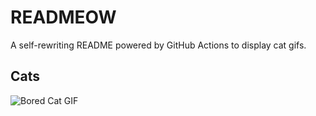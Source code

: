 # READMEOW

A self-rewriting README powered by GitHub Actions to display cat gifs.

## Cats

![Bored Cat GIF](https://media2.giphy.com/media/v1.Y2lkPTlhY2QwMmRhcnAyMWFseHZxdzBwZHZ5OGc3bnN6MmFmMmZrZzc4NHoxdHpxM2VwZyZlcD12MV9naWZzX3NlYXJjaCZjdD1n/mlvseq9yvZhba/200.gif)
